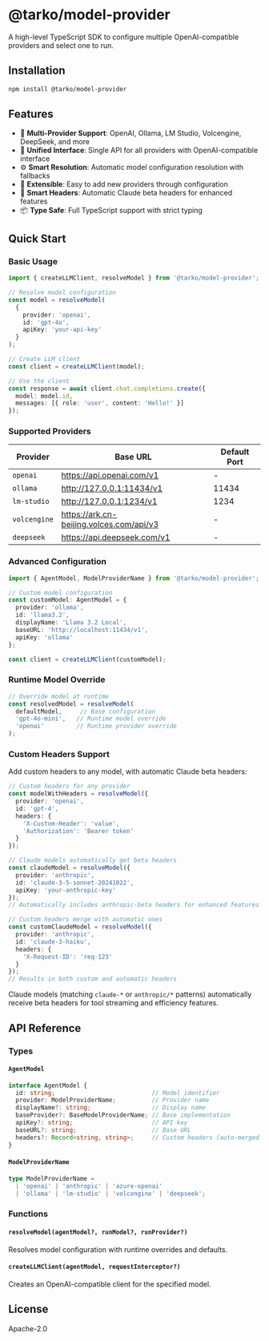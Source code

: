 # @tarko/model-provider

A high-level TypeScript SDK to configure multiple OpenAI-compatible providers and select one to run.

## Installation

```bash
npm install @tarko/model-provider
```

## Features

- 🔌 **Multi-Provider Support**: OpenAI, Ollama, LM Studio, Volcengine, DeepSeek, and more
- 🎯 **Unified Interface**: Single API for all providers with OpenAI-compatible interface
- ⚙️ **Smart Resolution**: Automatic model configuration resolution with fallbacks
- 🔧 **Extensible**: Easy to add new providers through configuration
- 🤖 **Smart Headers**: Automatic Claude beta headers for enhanced features
- 📦 **Type Safe**: Full TypeScript support with strict typing

## Quick Start

### Basic Usage

```typescript
import { createLLMClient, resolveModel } from '@tarko/model-provider';

// Resolve model configuration
const model = resolveModel(
  {
    provider: 'openai',
    id: 'gpt-4o',
    apiKey: 'your-api-key'
  }
);

// Create LLM client
const client = createLLMClient(model);

// Use the client
const response = await client.chat.completions.create({
  model: model.id,
  messages: [{ role: 'user', content: 'Hello!' }]
});
```

### Supported Providers

| Provider | Base URL | Default Port |
|----------|----------|-------------|
| `openai` | https://api.openai.com/v1 | - |
| `ollama` | http://127.0.0.1:11434/v1 | 11434 |
| `lm-studio` | http://127.0.0.1:1234/v1 | 1234 |
| `volcengine` | https://ark.cn-beijing.volces.com/api/v3 | - |
| `deepseek` | https://api.deepseek.com/v1 | - |

### Advanced Configuration

```typescript
import { AgentModel, ModelProviderName } from '@tarko/model-provider';

// Custom model configuration
const customModel: AgentModel = {
  provider: 'ollama',
  id: 'llama3.2',
  displayName: 'Llama 3.2 Local',
  baseURL: 'http://localhost:11434/v1',
  apiKey: 'ollama'
};

const client = createLLMClient(customModel);
```

### Runtime Model Override

```typescript
// Override model at runtime
const resolvedModel = resolveModel(
  defaultModel,     // Base configuration
  'gpt-4o-mini',   // Runtime model override
  'openai'         // Runtime provider override
);
```

### Custom Headers Support

Add custom headers to any model, with automatic Claude beta headers:

```typescript
// Custom headers for any provider
const modelWithHeaders = resolveModel({
  provider: 'openai',
  id: 'gpt-4',
  headers: {
    'X-Custom-Header': 'value',
    'Authorization': 'Bearer token'
  }
});

// Claude models automatically get beta headers
const claudeModel = resolveModel({
  provider: 'anthropic',
  id: 'claude-3-5-sonnet-20241022',
  apiKey: 'your-anthropic-key'
});
// Automatically includes anthropic-beta headers for enhanced features

// Custom headers merge with automatic ones
const customClaudeModel = resolveModel({
  provider: 'anthropic',
  id: 'claude-3-haiku',
  headers: {
    'X-Request-ID': 'req-123'
  }
});
// Results in both custom and automatic headers
```

Claude models (matching `claude-*` or `anthropic/*` patterns) automatically receive beta headers for tool streaming and efficiency features.

## API Reference

### Types

#### `AgentModel`
```typescript
interface AgentModel {
  id: string;                           // Model identifier
  provider: ModelProviderName;          // Provider name
  displayName?: string;                 // Display name
  baseProvider?: BaseModelProviderName; // Base implementation
  apiKey?: string;                      // API key
  baseURL?: string;                     // Base URL
  headers?: Record<string, string>;     // Custom headers (auto-merged with provider defaults)
}
```

#### `ModelProviderName`
```typescript
type ModelProviderName = 
  | 'openai' | 'anthropic' | 'azure-openai'
  | 'ollama' | 'lm-studio' | 'volcengine' | 'deepseek';
```

### Functions

#### `resolveModel(agentModel?, runModel?, runProvider?)`
Resolves model configuration with runtime overrides and defaults.

#### `createLLMClient(agentModel, requestInterceptor?)`
Creates an OpenAI-compatible client for the specified model.

## License

Apache-2.0

